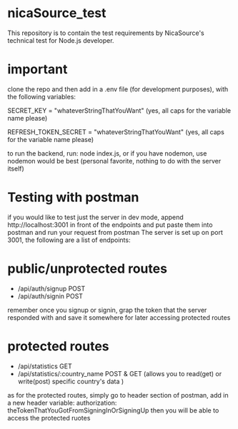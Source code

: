 # nicaSource_test

This repository is to contain the test requirements by NicaSource's technical test for Node.js developer. 

# important 
clone the repo and then add in a .env file (for development purposes), with the following variables: 

SECRET_KEY = "whateverStringThatYouWant" (yes, all caps for the variable name please)

REFRESH_TOKEN_SECRET = "whateverStringThatYouWant" (yes, all caps for the variable name please)

to run the backend, run: node index.js, or if you have nodemon, use nodemon would be best (personal favorite, nothing to do with the 
server itself)

# Testing with postman
if you would like to test just the server in dev mode, append http://localhost:3001 in front of the endpoints and put paste them 
into postman and run your request from
postman
The server is set up on port 3001, the following are a list of endpoints:
# public/unprotected routes
- /api/auth/signup POST
- /api/auth/signin POST

remember once you signup or signin, grap the token that the server responded with and save it somewhere for later 
accessing protected routes

# protected routes
- /api/statistics GET
- /api/statistics/:country_name POST & GET (allows you to read(get) or write(post) specific country's data )


as for the protected routes, simply go to header section of postman, add in a new header variable: authorization: theTokenThatYouGotFromSigningInOrSigningUp
then you will be able to access the protected ruotes 


